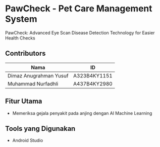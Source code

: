 # PawCheck - Pet Care Management System

PawCheck: Advanced Eye Scan Disease Detection Technology for Easier Health Checks

## Contributors
| Nama       | ID   |
|------------|------|
| Dimaz Anugrahman Yusuf | A323B4KY1151 |
| Muhammad Nurfadhli | A437B4KY2980 |

##  Fitur Utama
- Memeriksa gejala penyakit pada anjing dengan AI Machine Learning

##  Tools yang Digunakan
-  Android Studio

## 
